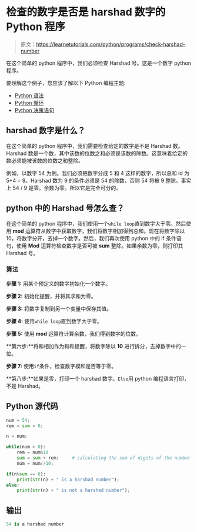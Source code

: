 # 检查的数字是否是 harshad 数字的 Python 程序

> 原文：<https://learnetutorials.com/python/programs/check-harshad-number>

在这个简单的 python 程序中，我们必须检查 Harshad 号。这是一个数字 python 程序。

要理解这个例子，您应该了解以下 Python 编程主题:

*   [Python 语法](../../python/syntax-comments "Python Syntax")
*   [Python 循环](../../python/python-loop-tutorials "Loops in Python")
*   [Python 决策语句](../../python/decision-making-statements "Python decision making statements")

## harshad 数字是什么？

在这个简单的 python 程序中，我们需要检查给定的数字是不是 Harshad 数。Harshad 数是一个数，其中该数的位数之和必须是该数的除数。这意味着给定的数必须能被该数的位数之和整除。

例如，以数字 54 为例。我们必须把数字分成 5 和 4 这样的数字，所以总和 id 为 5+4 = 9。Harshad 数为 9 的条件必须是 54 的除数，否则 54 将被 9 整除。事实上 54 / 9 是零。余数为零。所以它是完全可分的。

## python 中的 Harshad 号怎么查？

在这个简单的 python 程序中，我们使用一个`while loop`直到数字大于零。然后使用 **mod** 运算符从数字中获取数字，我们将数字相加得到总和。现在将数字除以 10，将数字分开，去掉一个数字。然后，我们再次使用 python 中的 if 条件语句，使用 **Mod** 运算符检查数字是否可被 **sum** 整除。如果余数为零，则打印其 Harshad 号。

### 算法

**步骤 1:** 用某个预定义的数字初始化一个数字。

**步骤 2:** 初始化提醒，并将其求和为零。

**步骤 3:** 将数字复制到另一个变量中保存其值。

**步骤 4:** 使用`while loop`直到数字大于零。

**步骤 5:** 使用 **mod** 运算符计算余数，我们得到数字的位数。

**第六步:**将和相加作为和和提醒，将数字除以 **10** 进行拆分，去掉数字中的一位。

**步骤 7:** 使用`if`条件，检查数字模和是否等于零。

**第八步:**如果是零，打印一个 harshad 数字。`Else`用 python 编程语言打印，不是 Harshad。

## Python 源代码

```py
num = 54;    
rem = sum = 0;    

n = num;    

while(num > 0):    
    rem = num%10    
    sum = sum + rem;     # calculating the sum of digits of the number
    num = num//10;    

if(n%sum == 0):    
    print(str(n) + " is a harshad number");    
else:    
    print(str(n) + " is not a harshad number"); 

```

## 输出

```py
54 is a harshad number
```